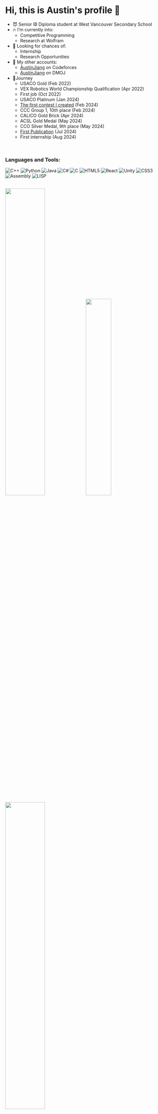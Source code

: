  # Hi, this is Austin's profile 👋

- 😈 Senior IB Diploma student at West Vancouver Secondary School
- 🔥 I’m currently into:
  - Competitive Programming
  - Research at Wolfram
- 🔭 Looking for chances of:
  - Internship
  - Research Opportunities
- 🏅 My other accounts:
  - [AustinJiang](https://codeforces.com/profile/ajCoder) on Codeforces
  - [AustinJiang](https://dmoj.ca/user/AustinJiang) on DMOJ
- 🦖Journey
  - USACO Gold (Feb 2022)
  - VEX Robotics World Championship Qualification (Apr 2022)
  - First job (Oct 2022)
  - USACO Platinum (Jan 2024)
  - [The first contest I created](https://dmoj.ca/contest/hhpc1) (Feb 2024)
  - CCC Group 1, 10th place (Feb 2024)
  - CALICO Gold Brick (Apr 2024)
  - ACSL Gold Medal (May 2024)
  - CCO Silver Medal, 9th place (May 2024)
  - [First Publication](https://community.wolfram.com/groups/-/m/t/3216997) (Jul 2024)
  - First internship (Aug 2024)
 
<br>

### Languages and Tools:

![C++](https://img.shields.io/badge/-C++-00599C?style=flat-square&logo=cplusplus)
![Python](https://img.shields.io/badge/-Python-3776AB?style=flat-square&logo=python)
![Java](https://img.shields.io/badge/-Java-007396?style=flat-square&logo=java)
![C#](https://img.shields.io/badge/-CSharp-239120?style=flat-square&logo=csharp)
![C](https://img.shields.io/badge/-C-A8B9CC?style=flat-square&logo=c)
![HTML5](https://img.shields.io/badge/-HTML5-E34F26?style=flat-square&logo=html5)
![React](https://img.shields.io/badge/-React-61DAFB?style=flat-square&logo=react)
![Unity](https://img.shields.io/badge/-Unity-000000?style=flat-square&logo=unity)
![CSS3](https://img.shields.io/badge/-CSS3-1572B6?style=flat-square&logo=css3)
![Assembly](https://img.shields.io/badge/-Assembly-007AAC?style=flat-square&logo=assemblyscript)
![LISP](https://img.shields.io/badge/-LISP-3F6D91?style=flat-square&logo=lisp)

<br>
<!-- GitHub Stats -->
<img src="https://github-readme-stats.vercel.app/api?username=AustinBoyuJiang&show_icons=true&theme=tokyonight" style="width:50%"/>

<!-- Most Used Languages -->
<img src="https://github-readme-stats.vercel.app/api/top-langs/?username=AustinBoyuJiang&layout=compact&langs_count=6&theme=tokyonight" style="width:40%"/>

<!-- GitHub Streak -->
<img src="https://github-readme-streak-stats.herokuapp.com/?user=AustinBoyuJiang&theme=tokyonight" style="width:50%"/>

<br>

<!-- Fun Element -->
<img src="https://media.giphy.com/media/Dh5q0sShxgp13DwrvG/giphy.gif" width="400"/>
